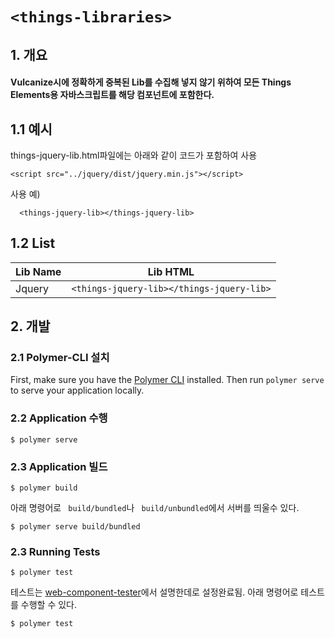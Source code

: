 # `<things-libraries>`
## 1. 개요
#### Vulcanize시에 정확하게 중복된 Lib를 수집해 넣지 않기 위하여 모든 Things Elements용 자바스크립트를 해당 컴포넌트에 포함한다.
## 1.1 예시
things-jquery-lib.html파일에는 아래와 같이 코드가 포함하여 사용

```
<script src="../jquery/dist/jquery.min.js"></script>
```

사용 예)
```
  <things-jquery-lib></things-jquery-lib>
```
## 1.2 List
|Lib Name|Lib HTML|
|--------|-----------------------------------------|
|Jquery  |`<things-jquery-lib></things-jquery-lib>`||



## 2. 개발
### 2.1 Polymer-CLI 설치

First, make sure you have the [Polymer CLI](https://www.npmjs.com/package/polymer-cli) installed. Then run `polymer serve` to serve your application locally.

### 2.2 Application 수행

```
$ polymer serve
```

### 2.3 Application 빌드

```
$ polymer build
```

아래 명령어로 ` build/bundled`나 ` build/unbundled`에서 서버를 띄울수 있다.

```
$ polymer serve build/bundled
```

### 2.3 Running Tests

```
$ polymer test
```

테스트는 [web-component-tester](https://github.com/Polymer/web-component-tester)에서 설명한데로 설정완료됨.
아래 명령어로 테스트를 수행할 수 있다.
```
$ polymer test
```
